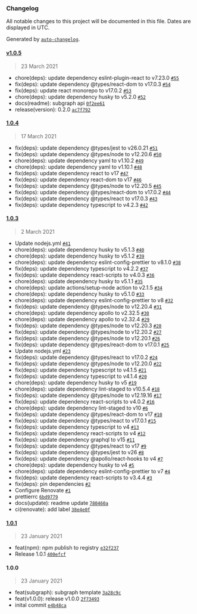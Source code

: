 ### Changelog

All notable changes to this project will be documented in this file. Dates are displayed in UTC.

Generated by [`auto-changelog`](https://github.com/CookPete/auto-changelog).

#### [v1.0.5](https://github.com/sambacha/create-subgraph-app/compare/1.0.4...v1.0.5)

> 23 March 2021

- chore(deps): update dependency eslint-plugin-react to v7.23.0 [`#55`](https://github.com/sambacha/create-subgraph-app/pull/55)
- fix(deps): update dependency @types/react-dom to v17.0.3 [`#54`](https://github.com/sambacha/create-subgraph-app/pull/54)
- fix(deps): update react monorepo to v17.0.2 [`#53`](https://github.com/sambacha/create-subgraph-app/pull/53)
- chore(deps): update dependency husky to v5.2.0 [`#52`](https://github.com/sambacha/create-subgraph-app/pull/52)
- docs(readme): subgraph api [`0f2ee61`](https://github.com/sambacha/create-subgraph-app/commit/0f2ee6169de9b88c1de7957912268e10b0fad0d6)
- release(version): 0.2.0 [`ac7f792`](https://github.com/sambacha/create-subgraph-app/commit/ac7f792d3e7d9faf1b22c9a74ee8fab3889149aa)

#### [1.0.4](https://github.com/sambacha/create-subgraph-app/compare/1.0.3...1.0.4)

> 17 March 2021

- fix(deps): update dependency @types/jest to v26.0.21 [`#51`](https://github.com/sambacha/create-subgraph-app/pull/51)
- fix(deps): update dependency @types/node to v12.20.6 [`#50`](https://github.com/sambacha/create-subgraph-app/pull/50)
- chore(deps): update dependency yaml to v1.10.2 [`#49`](https://github.com/sambacha/create-subgraph-app/pull/49)
- chore(deps): update dependency yaml to v1.10.1 [`#48`](https://github.com/sambacha/create-subgraph-app/pull/48)
- fix(deps): update dependency react to v17 [`#47`](https://github.com/sambacha/create-subgraph-app/pull/47)
- fix(deps): update dependency react-dom to v17 [`#46`](https://github.com/sambacha/create-subgraph-app/pull/46)
- fix(deps): update dependency @types/node to v12.20.5 [`#45`](https://github.com/sambacha/create-subgraph-app/pull/45)
- fix(deps): update dependency @types/react-dom to v17.0.2 [`#44`](https://github.com/sambacha/create-subgraph-app/pull/44)
- fix(deps): update dependency @types/react to v17.0.3 [`#43`](https://github.com/sambacha/create-subgraph-app/pull/43)
- fix(deps): update dependency typescript to v4.2.3 [`#42`](https://github.com/sambacha/create-subgraph-app/pull/42)

#### [1.0.3](https://github.com/sambacha/create-subgraph-app/compare/1.0.1...1.0.3)

> 2 March 2021

- Update nodejs.yml [`#41`](https://github.com/sambacha/create-subgraph-app/pull/41)
- chore(deps): update dependency husky to v5.1.3 [`#40`](https://github.com/sambacha/create-subgraph-app/pull/40)
- chore(deps): update dependency husky to v5.1.2 [`#39`](https://github.com/sambacha/create-subgraph-app/pull/39)
- chore(deps): update dependency eslint-config-prettier to v8.1.0 [`#38`](https://github.com/sambacha/create-subgraph-app/pull/38)
- fix(deps): update dependency typescript to v4.2.2 [`#37`](https://github.com/sambacha/create-subgraph-app/pull/37)
- fix(deps): update dependency react-scripts to v4.0.3 [`#36`](https://github.com/sambacha/create-subgraph-app/pull/36)
- chore(deps): update dependency husky to v5.1.1 [`#35`](https://github.com/sambacha/create-subgraph-app/pull/35)
- chore(deps): update actions/setup-node action to v2.1.5 [`#34`](https://github.com/sambacha/create-subgraph-app/pull/34)
- chore(deps): update dependency husky to v5.1.0 [`#33`](https://github.com/sambacha/create-subgraph-app/pull/33)
- chore(deps): update dependency eslint-config-prettier to v8 [`#32`](https://github.com/sambacha/create-subgraph-app/pull/32)
- fix(deps): update dependency @types/node to v12.20.4 [`#31`](https://github.com/sambacha/create-subgraph-app/pull/31)
- chore(deps): update dependency apollo to v2.32.5 [`#30`](https://github.com/sambacha/create-subgraph-app/pull/30)
- chore(deps): update dependency apollo to v2.32.4 [`#29`](https://github.com/sambacha/create-subgraph-app/pull/29)
- fix(deps): update dependency @types/node to v12.20.3 [`#28`](https://github.com/sambacha/create-subgraph-app/pull/28)
- fix(deps): update dependency @types/node to v12.20.2 [`#27`](https://github.com/sambacha/create-subgraph-app/pull/27)
- fix(deps): update dependency @types/node to v12.20.1 [`#26`](https://github.com/sambacha/create-subgraph-app/pull/26)
- fix(deps): update dependency @types/react-dom to v17.0.1 [`#25`](https://github.com/sambacha/create-subgraph-app/pull/25)
- Update nodejs.yml [`#23`](https://github.com/sambacha/create-subgraph-app/pull/23)
- fix(deps): update dependency @types/react to v17.0.2 [`#24`](https://github.com/sambacha/create-subgraph-app/pull/24)
- fix(deps): update dependency @types/node to v12.20.0 [`#22`](https://github.com/sambacha/create-subgraph-app/pull/22)
- fix(deps): update dependency typescript to v4.1.5 [`#21`](https://github.com/sambacha/create-subgraph-app/pull/21)
- fix(deps): update dependency typescript to v4.1.4 [`#20`](https://github.com/sambacha/create-subgraph-app/pull/20)
- chore(deps): update dependency husky to v5 [`#19`](https://github.com/sambacha/create-subgraph-app/pull/19)
- chore(deps): update dependency lint-staged to v10.5.4 [`#18`](https://github.com/sambacha/create-subgraph-app/pull/18)
- fix(deps): update dependency @types/node to v12.19.16 [`#17`](https://github.com/sambacha/create-subgraph-app/pull/17)
- fix(deps): update dependency react-scripts to v4.0.2 [`#16`](https://github.com/sambacha/create-subgraph-app/pull/16)
- chore(deps): update dependency lint-staged to v10 [`#6`](https://github.com/sambacha/create-subgraph-app/pull/6)
- fix(deps): update dependency @types/react-dom to v17 [`#10`](https://github.com/sambacha/create-subgraph-app/pull/10)
- fix(deps): update dependency @types/react to v17.0.1 [`#15`](https://github.com/sambacha/create-subgraph-app/pull/15)
- fix(deps): update dependency typescript to v4 [`#13`](https://github.com/sambacha/create-subgraph-app/pull/13)
- fix(deps): update dependency react-scripts to v4 [`#12`](https://github.com/sambacha/create-subgraph-app/pull/12)
- fix(deps): update dependency graphql to v15 [`#11`](https://github.com/sambacha/create-subgraph-app/pull/11)
- fix(deps): update dependency @types/react to v17 [`#9`](https://github.com/sambacha/create-subgraph-app/pull/9)
- fix(deps): update dependency @types/jest to v26 [`#8`](https://github.com/sambacha/create-subgraph-app/pull/8)
- fix(deps): update dependency @apollo/react-hooks to v4 [`#7`](https://github.com/sambacha/create-subgraph-app/pull/7)
- chore(deps): update dependency husky to v4 [`#5`](https://github.com/sambacha/create-subgraph-app/pull/5)
- chore(deps): update dependency eslint-config-prettier to v7 [`#4`](https://github.com/sambacha/create-subgraph-app/pull/4)
- fix(deps): update dependency react-scripts to v3.4.4 [`#3`](https://github.com/sambacha/create-subgraph-app/pull/3)
- fix(deps): pin dependencies [`#2`](https://github.com/sambacha/create-subgraph-app/pull/2)
- Configure Renovate [`#1`](https://github.com/sambacha/create-subgraph-app/pull/1)
- prettierrc [`6bd9779`](https://github.com/sambacha/create-subgraph-app/commit/6bd9779c92cedc52ed39475d8e716f9db2f76d21)
- docs(update): readme update [`780460a`](https://github.com/sambacha/create-subgraph-app/commit/780460ae908ab4de0aa62c5ef3b8c2601bd91a3b)
- ci(renovate): add label [`38e4e0f`](https://github.com/sambacha/create-subgraph-app/commit/38e4e0fe55b06997a24e282e2c1c77c4db63cf58)

#### [1.0.1](https://github.com/sambacha/create-subgraph-app/compare/1.0.0...1.0.1)

> 23 January 2021

- feat(npm): npm publish to registry [`e32f237`](https://github.com/sambacha/create-subgraph-app/commit/e32f2373348a4b9e8e9190685ed950b839652127)
- Release 1.0.1 [`400efcf`](https://github.com/sambacha/create-subgraph-app/commit/400efcfdf28a29797e775336ebd3fbec1d8777dc)

#### 1.0.0

> 23 January 2021

- feat(subgraph): subgraph template [`3a28c9c`](https://github.com/sambacha/create-subgraph-app/commit/3a28c9c4956b4518d01c4eb1bcb17965f28c3a0c)
- feat(v1.0.0): release v1.0.0 [`2f73493`](https://github.com/sambacha/create-subgraph-app/commit/2f73493b4b4b83ac5e7d07d4cb8bb8ad0ba2b919)
- inital commit [`e4b48ca`](https://github.com/sambacha/create-subgraph-app/commit/e4b48caece0bfb3235d3cce9cf1eb54f014439bf)
